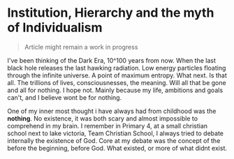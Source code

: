# Institution, Hierarchy and the myth of Individualism

> Article might remain a work in progress

I've been thinking of the Dark Era, 10^100 years from now. When the last black hole releases the last hawking radiation. Low energy particles floating through the infinite universe. A point of maximum entropy. What next. Is that all. The trillions of lives, consciousnesses, the meaning. Will all that be gone and all for nothing. I hope not. Mainly because my life, ambitions and goals can't, and I believe wont be for nothing. 

One of my inner most thought i have always had from childhood was the **nothing**. No existence, it was both scary and almost impossible to comprehend in my brain. I remember in Primary 4, at a small christian school next to lake victoria, Team Christian School, I always tried to debate internally the existence of God. Core at my debate was the concept of the before the beginning, before God. What existed, or more of what didnt exist. 